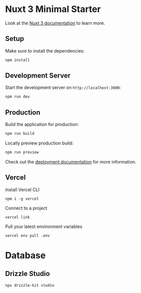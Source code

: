 # Nuxt 3 Minimal Starter

Look at the [Nuxt 3 documentation](https://nuxt.com/docs/getting-started/introduction) to learn more.

## Setup

Make sure to install the dependencies:

```bash
npm install
```

## Development Server

Start the development server on `http://localhost:3000`:

```bash
npm run dev
```

## Production

Build the application for production:

```bash
npm run build
```

Locally preview production build:

```bash
npm run preview
```

Check out the [deployment documentation](https://nuxt.com/docs/getting-started/deployment) for more information.


## Vercel

install Vercel CLI

```
npm i -g vercel
```

Connect to a project

```
vercel link
```

Pull your latest environment variables

```
vercel env pull .env
```


# Database

## Drizzle Studio 

```
npx drizzle-kit studio
```